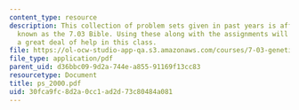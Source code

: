 ```yaml
---
content_type: resource
description: This collection of problem sets given in past years is affectionately
  known as the 7.03 Bible. Using these along with the assignments will give the student
  a great deal of help in this class.
file: https://ol-ocw-studio-app-qa.s3.amazonaws.com/courses/7-03-genetics-fall-2004/30fca9fc8d2a0cc1ad2d73c80484a081_ps_2000.pdf
file_type: application/pdf
parent_uid: d36bbc09-9d2a-744e-a855-91169f13cc83
resourcetype: Document
title: ps_2000.pdf
uid: 30fca9fc-8d2a-0cc1-ad2d-73c80484a081
---
```

